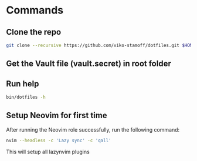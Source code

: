 # Commands

## Clone the repo
```bash
git clone --recursive https://github.com/viko-stamoff/dotfiles.git $HOME/.dotfiles
```

## Get the Vault file (vault.secret) in root folder
## Run help
```bash
bin/dotfiles -h
```

## Setup Neovim for first time

After running the Neovim role successfully, run the following command:
```bash
nvim --headless -c 'Lazy sync' -c 'qall'
```

This will setup all lazynvim plugins
